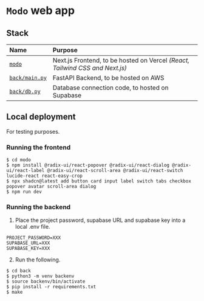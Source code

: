# `Modo` web app

## Stack

| Name | Purpose |
| :--- | :--- |
| [`modo`](./modo/) | Next.js Frontend, to be hosted on Vercel *(React, Tailwind CSS and Next.js)* |
| [`back/main.py`](./back/) | FastAPI Backend, to be hosted on AWS |
| [`back/db.py`](./back/) | Database connection code, to hosted on Supabase |

## Local deployment

For testing purposes.

### Running the frontend

```console
$ cd modo
$ npm install @radix-ui/react-popover @radix-ui/react-dialog @radix-ui/react-label @radix-ui/react-scroll-area @radix-ui/react-switch lucide-react react-easy-crop
$ npx shadcn@latest add button card input label switch tabs checkbox popover avatar scroll-area dialog
$ npm run dev
```

### Running the backend

1. Place the project password, supabase URL and supabase key into a local .env file.

```env
PROJECT_PASSWORD=XXX
SUPABASE_URL=XXX
SUPABASE_KEY=XXX
```

2. Run the following.

```console
$ cd back
$ python3 -m venv backenv
$ source backenv/bin/activate
$ pip install -r requirements.txt
$ make 
```